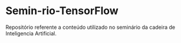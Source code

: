 # Semin-rio-TensorFlow
Repositório referente a conteúdo utilizado no seminário da cadeira de Inteligencia Artificial.
